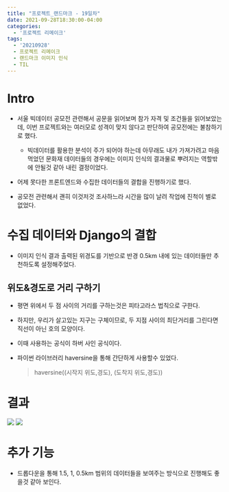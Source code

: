 ```yaml
---
title: "프로젝트_랜드마크 - 19일차"
date: 2021-09-28T18:30:00-04:00
categories:
  - '프로젝트 리메이크'
tags:
  - '20210928'
  - 프로젝트 리메이크
  - 랜드마크 이미지 인식
  - TIL
---
```



# Intro

* 서울 빅데이터 공모전 관련해서 공문을 읽어보며 참가 자격 및 조건들을 읽어보았는데, 이번 프로젝트와는 여러모로 성격이 맞지 않다고 판단하여 공모전에는 불참하기로 했다.
  * 빅데이터를 활용한 분석이 주가 되어야 하는데 아무래도 내가 가져가려고 마음먹었던 문화재 데이터들의 경우에는 이미지 인식의 결과물로 뿌려지는 역할밖에 안될것 같아 내린 결정이었다.

* 어제 못다한 프론트엔드와 수집한 데이터들의 결합을 진행하기로 했다.

* 공모전 관련해서 괜히 이것저것 조사하느라 시간을 많이 날려 작업에 진척이 별로 없었다.


# 수집 데이터와 Django의 결합

* 이미지 인식 결과 출력된 위경도를 기반으로 반경 0.5km 내에 있는 데이터들만 추천하도록 설정해주었다.

## 위도&경도로 거리 구하기

* 평면 위에서 두 점 사이의 거리를 구하는것은 피타고라스 법칙으로 구한다.

* 하지만, 우리가 살고있는 지구는 구체이므로, 두 지점 사이의 최단거리를 그린다면 직선이 아닌 호의 모양이다.

* 이때 사용하는 공식이 하버 사인 공식이다.

* 파이썬 라이브러리 haversine을 통해 간단하게 사용할수 있었다.
  > haversine((시작지 위도,경도), (도착지 위도,경도))



# 결과

  <img src="https://1geraldine1.github.io/assets/images/Landmark/Day19/final01.PNG"/>

  <img src="https://1geraldine1.github.io/assets/images/Landmark/Day19/final02.PNG"/>


# 추가 기능
* 드롭다운을 통해 1.5, 1, 0.5km 범위의 데이터들을 보여주는 방식으로 진행해도 좋을것 같아 보인다.
